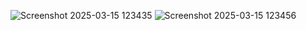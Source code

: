 ![Screenshot 2025-03-15 123435](https://github.com/user-attachments/assets/589f23fe-c1dd-4c49-b299-f8e721d3812a)
![Screenshot 2025-03-15 123456](https://github.com/user-attachments/assets/90941638-890d-49a0-be31-67350579a7b9)
